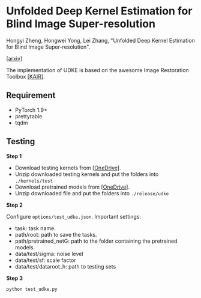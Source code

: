 # Unfolded Deep Kernel Estimation for Blind Image Super-resolution
Hongyi Zheng, Hongwei Yong, Lei Zhang, "Unfolded Deep Kernel Estimation for Blind Image Super-resolution".

[[arxiv]](https://arxiv.org/abs/2203.05568)

The implementation of UDKE is based on the awesome Image Restoration Toolbox [[KAIR]](https://github.com/cszn/KAIR).

## Requirement
- PyTorch 1.9+
- prettytable
- tqdm

## Testing
**Step 1**

- Download testing kernels from [[OneDrive]](https://1drv.ms/u/s!ApI9l49EgrUbkesl_RplE66v51o7Wg?e=IrSexF).
- Unzip downloaded testing kernels and put the folders into ```./kernels/test```
- Download pretrained models from [[OneDrive]](https://1drv.ms/u/s!ApI9l49EgrUbkesl_RplE66v51o7Wg?e=IrSexF).
- Unzip downloaded file and put the folders into ```./release/udke```

**Step 2**

Configure ```options/test_udke.json```. Important settings:
- task: task name.
- path/root: path to save the tasks.
- path/pretrained_netG: path to the folder containing the pretrained models.
- data/test/sigma: noise level
- data/test/sf: scale factor
- data/test/dataroot_h: path to testing sets

**Step 3**
```bash
python test_udke.py
```
